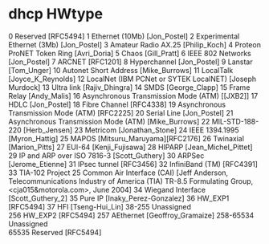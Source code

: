 # dhcp HWtype

0 	Reserved 	[RFC5494]
1 	Ethernet (10Mb) 	[Jon_Postel]
2 	Experimental Ethernet (3Mb) 	[Jon_Postel]
3 	Amateur Radio AX.25 	[Philip_Koch]
4 	Proteon ProNET Token Ring 	[Avri_Doria]
5 	Chaos 	[Gill_Pratt]
6 	IEEE 802 Networks 	[Jon_Postel]
7 	ARCNET 	[RFC1201]
8 	Hyperchannel 	[Jon_Postel]
9 	Lanstar 	[Tom_Unger]
10 	Autonet Short Address 	[Mike_Burrows]
11 	LocalTalk 	[Joyce_K_Reynolds]
12 	LocalNet (IBM PCNet or SYTEK LocalNET) 	[Joseph Murdock]
13 	Ultra link 	[Rajiv_Dhingra]
14 	SMDS 	[George_Clapp]
15 	Frame Relay 	[Andy_Malis]
16 	Asynchronous Transmission Mode (ATM) 	[[JXB2]]
17 	HDLC 	[Jon_Postel]
18 	Fibre Channel 	[RFC4338]
19 	Asynchronous Transmission Mode (ATM) 	[RFC2225]
20 	Serial Line 	[Jon_Postel]
21 	Asynchronous Transmission Mode (ATM) 	[Mike_Burrows]
22 	MIL-STD-188-220 	[Herb_Jensen]
23 	Metricom 	[Jonathan_Stone]
24 	IEEE 1394.1995 	[Myron_Hattig]
25 	MAPOS 	[Mitsuru_Maruyama][RFC2176]
26 	Twinaxial 	[Marion_Pitts]
27 	EUI-64 	[Kenji_Fujisawa]
28 	HIPARP 	[Jean_Michel_Pittet]
29 	IP and ARP over ISO 7816-3 	[Scott_Guthery]
30 	ARPSec 	[Jerome_Etienne]
31 	IPsec tunnel 	[RFC3456]
32 	InfiniBand (TM) 	[RFC4391]
33 	TIA-102 Project 25 Common Air Interface (CAI) 	[Jeff Anderson, Telecommunications Industry of America (TIA) TR-8.5 Formulating Group, <cja015&motorola.com>, June 2004]
34 	Wiegand Interface 	[Scott_Guthery_2]
35 	Pure IP 	[Inaky_Perez-Gonzalez]
36 	HW_EXP1 	[RFC5494]
37 	HFI 	[Tseng-Hui_Lin]
38-255 	Unassigned 	
256 	HW_EXP2 	[RFC5494]
257 	AEthernet 	[Geoffroy_Gramaize]
258-65534 	Unassigned 	
65535 	Reserved 	[RFC5494]